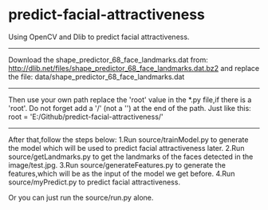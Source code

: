 # predict-facial-attractiveness
Using OpenCV and Dlib to predict facial attractiveness.

******
Download the shape_predictor_68_face_landmarks.dat from: 
http://dlib.net/files/shape_predictor_68_face_landmarks.dat.bz2
and replace the file: data/shape_predictor_68_face_landmarks.dat
******
Then use your own path replace the 'root' value in the *.py file,if there is a 'root'.
Do not forget add a '/' (not a '\') at the end of the path.
Just like this:
root = 'E:/Github/predict-facial-attractiveness/'
******

After that,follow the steps below:
 1.Run source/trainModel.py to generate the model which will be used to predict facial attractiveness later.
 2.Run source/getLandmarks.py to get the landmarks of the faces detected in the image/test.jpg.
 3.Run source/generateFeatures.py to generate the features,which will be as the input of the model we get before.
 4.Run source/myPredict.py to predict facial attractiveness.

Or you can just run the source/run.py alone.


